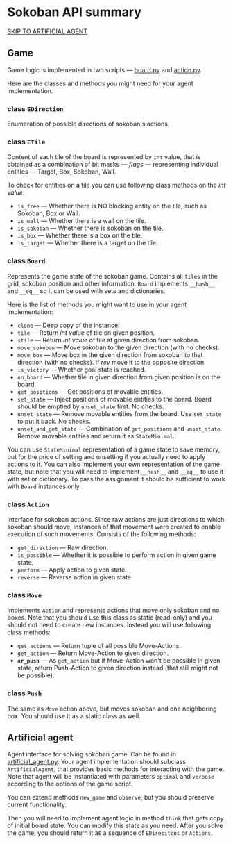 # Sokoban API summary

[SKIP TO ARTIFICIAL AGENT](#artificial-agent)

## Game
Game logic is implemented in two scripts — [board.py](board.py) and [action.py](action.py).

Here are the classes and methods you might need for your agent implementation.

### class `EDirection`
Enumeration of possible directions of sokoban's actions.

### class `ETile`
Content of each tile of the board is represented by `int` value, that is obtained as a combination of bit masks  — *flags* — representing individual entities — Target, Box, Sokoban, Wall.

To check for entities on a tile you can use following class methods on the *int value*:
- `is_free` — Whether there is NO blocking entity on the tile,
        such as Sokoban, Box or Wall.
- `is_wall` — Whether there is a wall on the tile.
- `is_sokoban` — Whether there is sokoban on the tile.
- `is_box` — Whether there is a box on the tile.
- `is_target` — Whether there is a target on the tile.

### class `Board`
Represents the game state of the sokoban game. Contains all `tiles` in the grid, sokoban position and other information.
`Board` implements `__hash__` and `__eq__` so it can be used with sets and dictionaries.

Here is the list of methods you might want to use in your agent implementation:
- `clone` — Deep copy of the instance.
- `tile` — Return *int value* of tile on given position.
- `stile` — Return *int value* of tile at given direction from sokoban.
- `move_sokoban` — Move sokoban to the given direction (with no checks).
- `move_box` — Move box in the given direction from sokoban to that direction (with no checks). If *rev* move it to the opposite direction.
- `is_victory` — Whether goal state is reached.
- `on_board` — Whether tile in given direction from given position is on the board.
- `get_positions` — Get positions of movable entities.
- `set_state` — Inject positions of movable entities to the board. Board should be emptied by `unset_state` first. No checks.
- `unset_state` — Remove movable entities from the board. Use `set_state` to put it back. No checks. 
- `unset_and_get_state` — Combination of `get_positions` and `unset_state`. Remove movable entities and return it as `StateMinimal`.

You can use `StateMinimal` representation of a game state to save memory, but for the price of setting and unsetting if you actually need to apply actions to it. You can also implement your own representation of the game state, but note that you will need to implement `__hash__` and `__eq__` to use it with set or dictionary. To pass the assignment it should be sufficient to work with `Board` instances only.

### class `Action`
Interface for sokoban actions. Since raw actions are just directions to which sokoban should move, instances of that movement were created to enable execution of such movements. Consists of the following methods:
- `get_direction` — Raw direction.
- `is_possible` — Whether it is possible to perform action in given game state.
- `perform` — Apply action to given state.
- `reverse` — Reverse action in given state.

### class `Move`
Implements `Action` and represents actions that move only sokoban and no boxes. Note that you should use this class as static (read-only) and you should not need to create new instances. Instead you will use following class methods:
- `get_actions` — Return tuple of all possible Move-Actions.
- `get_action` — Return Move-Action to given direction.
- **`or_push`** — As `get_action` but if Move-Action won't be possible in given state, return Push-Action to given direction instead (that still might not be possible).

### class `Push`
The same as `Move` action above, but moves sokoban and one neighboring box. You should use it as a static class as well.

## Artificial agent
Agent interface for solving sokoban game. Can be found in [artificial_agent.py](artificial_agent.py).
Your agent implementation should subclass `ArtificialAgent`, that provides basic methods for interacting with the game. Note that agent will be instantiated with parameters `optimal` and `verbose` according to the options of the game script.

You can extend methods `new_game` and `observe`, but you should preserve current functionality.

Then you will need to implement agent logic in method `think` that gets copy of initial board state. You can modify this state as you need. After you solve the game, you should return it as a sequence of `EDirecitons` or `Actions`.